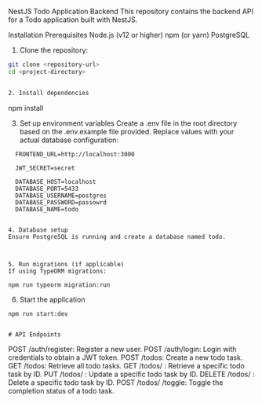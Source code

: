 NestJS Todo Application Backend
This repository contains the backend API for a Todo application built with NestJS.

Installation
Prerequisites
Node.js (v12 or higher)
npm (or yarn)
PostgreSQL


1. Clone the repository:
  ```bash
  git clone <repository-url>
  cd <project-directory>
 

2. Install dependencies
  ```
  npm install


3. Set up environment variables
  Create a .env file in the root directory based on the .env.example file provided. Replace values with your actual database configuration:
  ```
    FRONTEND_URL=http://localhost:3000

    JWT_SECRET=secret

    DATABASE_HOST=localhost
    DATABASE_PORT=5433
    DATABASE_USERNAME=postgres
    DATABASE_PASSWORD=passowrd
    DATABASE_NAME=todo


4. Database setup
Ensure PostgreSQL is running and create a database named todo.



5. Run migrations (if applicable)
  If using TypeORM migrations:
  ```
    npm run typeorm migration:run


6. Start the application
  ```
  npm run start:dev


# API Endpoints
  ```
  POST /auth/register: Register a new user.
  POST /auth/login: Login with credentials to obtain a JWT token.
  POST /todos: Create a new todo task.
  GET /todos: Retrieve all todo tasks.
  GET /todos/
  : Retrieve a specific todo task by ID.
  PUT /todos/
  : Update a specific todo task by ID.
  DELETE /todos/
  : Delete a specific todo task by ID.
  POST /todos/
  /toggle: Toggle the completion status of a todo task.
